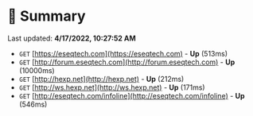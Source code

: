 # 📖 Summary
Last updated: **4/17/2022, 10:27:52 AM**

- `GET` [https://eseqtech.com](https://eseqtech.com) - **Up** (513ms)
- `GET` [http://forum.eseqtech.com](http://forum.eseqtech.com) - **Up** (10000ms)
- `GET` [http://hexp.net](http://hexp.net) - **Up** (212ms)
- `GET` [http://ws.hexp.net](http://ws.hexp.net) - **Up** (171ms)
- `GET` [http://eseqtech.com/infoline](http://eseqtech.com/infoline) - **Up** (546ms)
